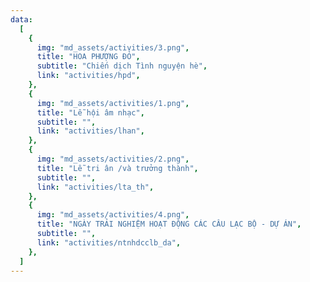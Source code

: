 ```yaml
---
data:
  [
    {
      img: "md_assets/activities/3.png",
      title: "HOA PHƯỢNG ĐỎ",
      subtitle: "Chiến dịch Tình nguyện hè",
      link: "activities/hpd",
    },
    {
      img: "md_assets/activities/1.png",
      title: "Lễ hội âm nhạc",
      subtitle: "",
      link: "activities/lhan",
    },
    {
      img: "md_assets/activities/2.png",
      title: "Lễ tri ân /và trưởng thành",
      subtitle: "",
      link: "activities/lta_th",
    },
    {
      img: "md_assets/activities/4.png",
      title: "NGÀY TRẢI NGHIỆM HOẠT ĐỘNG CÁC CÂU LẠC BỘ - DỰ ÁN",
      subtitle: "",
      link: "activities/ntnhdcclb_da",
    },
  ]
---
```

